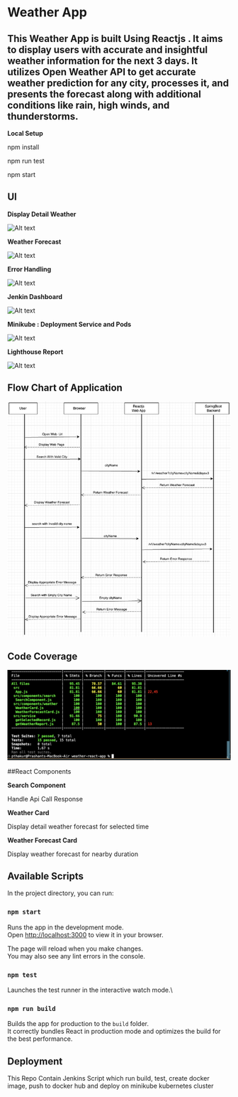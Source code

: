 
# Weather App

## This Weather App is built Using Reactjs . It aims to display users with accurate and insightful weather information for the next 3 days. It utilizes Open Weather API to get accurate weather prediction for any city, processes it, and presents the forecast along with additional conditions like rain, high winds, and thunderstorms.

**Local Setup**

npm install

npm run test

npm start

## UI 

**Display Detail Weather**

![Alt text](<Screenshot 2024-01-23 at 1.59.04 PM.png>)

**Weather Forecast**

![Alt text](<Screenshot 2024-01-23 at 2.02.09 PM.png>)

**Error Handling**

![Alt text](<Screenshot 2024-01-23 at 1.59.31 PM.png>)

**Jenkin Dashboard**

![Alt text](<Screenshot 2024-01-23 at 1.54.42 PM.png>)

**Minikube : Deployment Service and Pods**

![Alt text](<Screenshot 2024-01-23 at 2.09.57 PM.png>)

**Lighthouse Report**

![Alt text](<Screenshot 2024-01-23 at 2.05.57 PM.png>)







## Flow Chart of Application

![Alt text](flowchartweatherapp.drawio.png)

## Code Coverage

![Alt text](<weather app coverage.png>)

##React Components

**Search Component**

Handle Api Call Response

**Weather Card**

Display detail weather forecast for selected time

**Weather Forecast Card**

Display  weather forecast for nearby duration

## Available Scripts

In the project directory, you can run:

### `npm start`

Runs the app in the development mode.\
Open [http://localhost:3000](http://localhost:3000) to view it in your browser.

The page will reload when you make changes.\
You may also see any lint errors in the console.

### `npm test`

Launches the test runner in the interactive watch mode.\

### `npm run build`

Builds the app for production to the `build` folder.\
It correctly bundles React in production mode and optimizes the build for the best performance.

## Deployment

This Repo Contain Jenkins Script which run build, test, create docker image, push to docker hub and deploy on minikube kubernetes cluster




